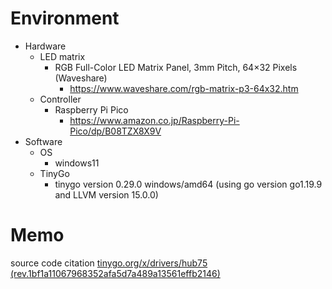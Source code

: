 # Environment
* Hardware
  * LED matrix
    * RGB Full-Color LED Matrix Panel, 3mm Pitch, 64×32 Pixels (Waveshare)
      * https://www.waveshare.com/rgb-matrix-p3-64x32.htm
  * Controller
    * Raspberry Pi Pico
      * https://www.amazon.co.jp/Raspberry-Pi-Pico/dp/B08TZX8X9V
* Software
  * OS
    * windows11
  * TinyGo
    * tinygo version 0.29.0 windows/amd64 (using go version go1.19.9 and LLVM version 15.0.0)


# Memo
source code citation [tinygo.org/x/drivers/hub75 (rev.1bf1a11067968352afa5d7a489a13561effb2146)](https://github.com/tinygo-org/drivers/tree/1bf1a11067968352afa5d7a489a13561effb2146/hub75)
